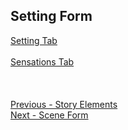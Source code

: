 ## Setting Form ##
[Setting Tab](Setting_Tab.md) <br/><br/>
[Sensations Tab](Sensations_Tab.md) <br/><br/>
 <br/> <br/>
[Previous - Story Elements](Story_Elements.md) <br/>
[Next - Scene Form](Scene_Form.md) <br/>
